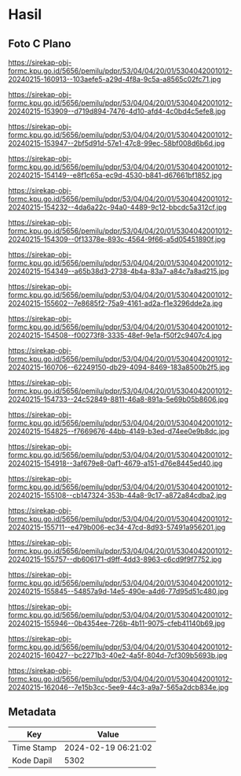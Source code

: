 # Hasil

## Foto C Plano

https://sirekap-obj-formc.kpu.go.id/5656/pemilu/pdpr/53/04/04/20/01/5304042001012-20240215-160913--103aefe5-a29d-4f8a-9c5a-a8565c02fc71.jpg

https://sirekap-obj-formc.kpu.go.id/5656/pemilu/pdpr/53/04/04/20/01/5304042001012-20240215-153909--d719d894-7476-4d10-afd4-4c0bd4c5efe8.jpg

https://sirekap-obj-formc.kpu.go.id/5656/pemilu/pdpr/53/04/04/20/01/5304042001012-20240215-153947--2bf5d91d-57e1-47c8-99ec-58bf008d6b6d.jpg

https://sirekap-obj-formc.kpu.go.id/5656/pemilu/pdpr/53/04/04/20/01/5304042001012-20240215-154149--e8f1c65a-ec9d-4530-b841-d67661bf1852.jpg

https://sirekap-obj-formc.kpu.go.id/5656/pemilu/pdpr/53/04/04/20/01/5304042001012-20240215-154232--4da6a22c-94a0-4489-9c12-bbcdc5a312cf.jpg

https://sirekap-obj-formc.kpu.go.id/5656/pemilu/pdpr/53/04/04/20/01/5304042001012-20240215-154309--0f13378e-893c-4564-9f66-a5d05451890f.jpg

https://sirekap-obj-formc.kpu.go.id/5656/pemilu/pdpr/53/04/04/20/01/5304042001012-20240215-154349--a65b38d3-2738-4b4a-83a7-a84c7a8ad215.jpg

https://sirekap-obj-formc.kpu.go.id/5656/pemilu/pdpr/53/04/04/20/01/5304042001012-20240215-155602--7e8685f2-75a9-4161-ad2a-f1e3296dde2a.jpg

https://sirekap-obj-formc.kpu.go.id/5656/pemilu/pdpr/53/04/04/20/01/5304042001012-20240215-154508--f00273f8-3335-48ef-9e1a-f50f2c9407c4.jpg

https://sirekap-obj-formc.kpu.go.id/5656/pemilu/pdpr/53/04/04/20/01/5304042001012-20240215-160706--62249150-db29-4094-8469-183a8500b2f5.jpg

https://sirekap-obj-formc.kpu.go.id/5656/pemilu/pdpr/53/04/04/20/01/5304042001012-20240215-154733--24c52849-8811-46a8-891a-5e69b05b8606.jpg

https://sirekap-obj-formc.kpu.go.id/5656/pemilu/pdpr/53/04/04/20/01/5304042001012-20240215-154825--f7669676-44bb-4149-b3ed-d74ee0e9b8dc.jpg

https://sirekap-obj-formc.kpu.go.id/5656/pemilu/pdpr/53/04/04/20/01/5304042001012-20240215-154918--3af679e8-0af1-4679-a151-d76e8445ed40.jpg

https://sirekap-obj-formc.kpu.go.id/5656/pemilu/pdpr/53/04/04/20/01/5304042001012-20240215-155108--cb147324-353b-44a8-9c17-a872a84cdba2.jpg

https://sirekap-obj-formc.kpu.go.id/5656/pemilu/pdpr/53/04/04/20/01/5304042001012-20240215-155711--e479b006-ec34-47cd-8d93-57491a956201.jpg

https://sirekap-obj-formc.kpu.go.id/5656/pemilu/pdpr/53/04/04/20/01/5304042001012-20240215-155757--db606171-d9ff-4dd3-8963-c6cd9f9f7752.jpg

https://sirekap-obj-formc.kpu.go.id/5656/pemilu/pdpr/53/04/04/20/01/5304042001012-20240215-155845--54857a9d-14e5-490e-a4d6-77d95d51c480.jpg

https://sirekap-obj-formc.kpu.go.id/5656/pemilu/pdpr/53/04/04/20/01/5304042001012-20240215-155946--0b4354ee-726b-4b11-9075-cfeb41140b69.jpg

https://sirekap-obj-formc.kpu.go.id/5656/pemilu/pdpr/53/04/04/20/01/5304042001012-20240215-160427--bc2271b3-40e2-4a5f-804d-7cf309b5693b.jpg

https://sirekap-obj-formc.kpu.go.id/5656/pemilu/pdpr/53/04/04/20/01/5304042001012-20240215-162046--7e15b3cc-5ee9-44c3-a9a7-565a2dcb834e.jpg


## Metadata

| Key        | Value               |
| ---------- | ------------------- |
| Time Stamp | 2024-02-19 06:21:02 |
| Kode Dapil | 5302                |



